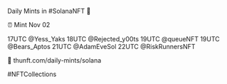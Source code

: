 Daily Mints in #SolanaNFT 🚀

⏰ Mint Nov 02

17UTC @Yess_Yaks
18UTC @Rejected_y00ts
19UTC @queueNFT
19UTC @Bears_Aptos
21UTC @AdamEveSol
22UTC @RiskRunnersNFT

🔗 thunft.com/daily-mints/solana

#NFTCollections